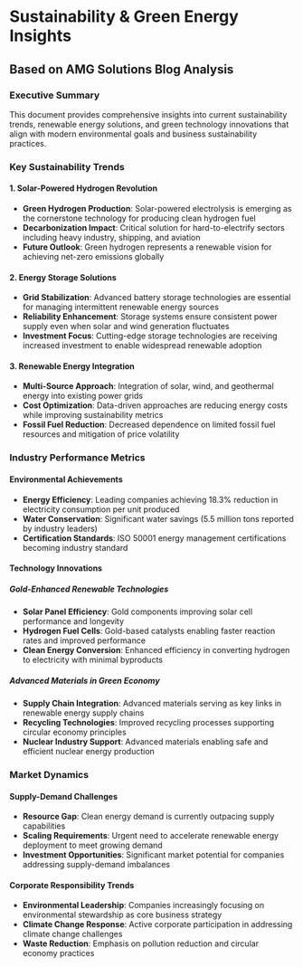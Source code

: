 # Sustainability & Green Energy Insights
## Based on AMG Solutions Blog Analysis

### Executive Summary
This document provides comprehensive insights into current sustainability trends, renewable energy solutions, and green technology innovations that align with modern environmental goals and business sustainability practices.

### Key Sustainability Trends

#### 1. Solar-Powered Hydrogen Revolution
- **Green Hydrogen Production**: Solar-powered electrolysis is emerging as the cornerstone technology for producing clean hydrogen fuel
- **Decarbonization Impact**: Critical solution for hard-to-electrify sectors including heavy industry, shipping, and aviation
- **Future Outlook**: Green hydrogen represents a renewable vision for achieving net-zero emissions globally

#### 2. Energy Storage Solutions
- **Grid Stabilization**: Advanced battery storage technologies are essential for managing intermittent renewable energy sources
- **Reliability Enhancement**: Storage systems ensure consistent power supply even when solar and wind generation fluctuates
- **Investment Focus**: Cutting-edge storage technologies are receiving increased investment to enable widespread renewable adoption

#### 3. Renewable Energy Integration
- **Multi-Source Approach**: Integration of solar, wind, and geothermal energy into existing power grids
- **Cost Optimization**: Data-driven approaches are reducing energy costs while improving sustainability metrics
- **Fossil Fuel Reduction**: Decreased dependence on limited fossil fuel resources and mitigation of price volatility

### Industry Performance Metrics

#### Environmental Achievements
- **Energy Efficiency**: Leading companies achieving 18.3% reduction in electricity consumption per unit produced
- **Water Conservation**: Significant water savings (5.5 million tons reported by industry leaders)
- **Certification Standards**: ISO 50001 energy management certifications becoming industry standard

#### Technology Innovations

##### Gold-Enhanced Renewable Technologies
- **Solar Panel Efficiency**: Gold components improving solar cell performance and longevity
- **Hydrogen Fuel Cells**: Gold-based catalysts enabling faster reaction rates and improved performance
- **Clean Energy Conversion**: Enhanced efficiency in converting hydrogen to electricity with minimal byproducts

##### Advanced Materials in Green Economy
- **Supply Chain Integration**: Advanced materials serving as key links in renewable energy supply chains
- **Recycling Technologies**: Improved recycling processes supporting circular economy principles
- **Nuclear Industry Support**: Advanced materials enabling safe and efficient nuclear energy production

### Market Dynamics

#### Supply-Demand Challenges
- **Resource Gap**: Clean energy demand is currently outpacing supply capabilities
- **Scaling Requirements**: Urgent need to accelerate renewable energy deployment to meet growing demand
- **Investment Opportunities**: Significant market potential for companies addressing supply-demand imbalances

#### Corporate Responsibility Trends
- **Environmental Leadership**: Companies increasingly focusing on environmental stewardship as core business strategy
- **Climate Change Response**: Active corporate participation in addressing climate change challenges
- **Waste Reduction**: Emphasis on pollution reduction and circular economy practices